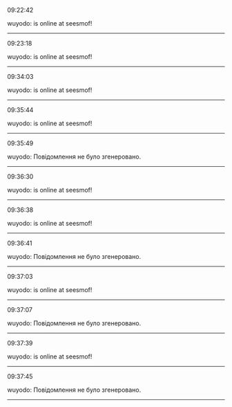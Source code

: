 09:22:42

wuyodo: is online at seesmof!

---

09:23:18

wuyodo: is online at seesmof!

---

09:34:03

wuyodo: is online at seesmof!

---

09:35:44

wuyodo: is online at seesmof!

---

09:35:49

wuyodo: Повідомлення не було згенеровано.

---

09:36:30

wuyodo: is online at seesmof!

---

09:36:38

wuyodo: is online at seesmof!

---

09:36:41

wuyodo: Повідомлення не було згенеровано.

---

09:37:03

wuyodo: is online at seesmof!

---

09:37:07

wuyodo: Повідомлення не було згенеровано.

---

09:37:39

wuyodo: is online at seesmof!

---

09:37:45

wuyodo: Повідомлення не було згенеровано.

---

